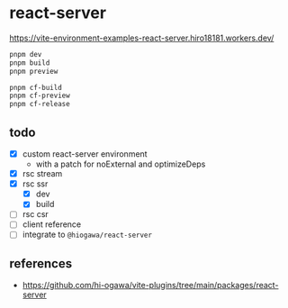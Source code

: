 # react-server

https://vite-environment-examples-react-server.hiro18181.workers.dev/

```sh
pnpm dev
pnpm build
pnpm preview

pnpm cf-build
pnpm cf-preview
pnpm cf-release
```

## todo

- [x] custom react-server environment
  - with a patch for noExternal and optimizeDeps
- [x] rsc stream
- [x] rsc ssr
  - [x] dev
  - [x] build
- [ ] rsc csr
- [ ] client reference
- [ ] integrate to `@hiogawa/react-server`

## references

- https://github.com/hi-ogawa/vite-plugins/tree/main/packages/react-server
